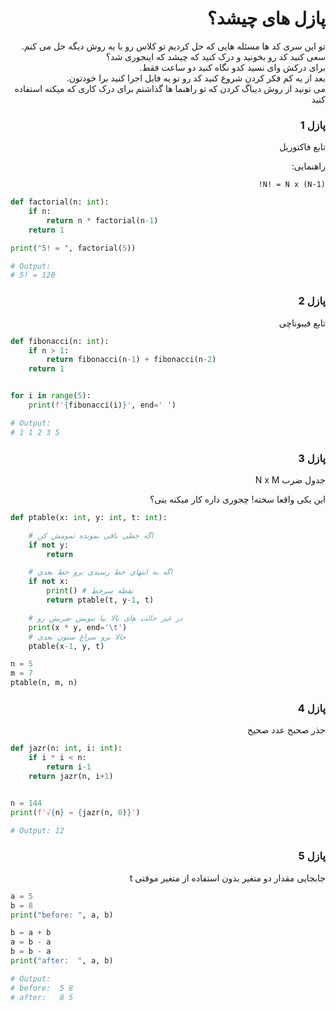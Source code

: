 <div dir="rtl">

# پازل های چیشد؟

تو این سری کد ها مسئله هایی که حل کردیم تو کلاس رو با یه روش دیگه حل می کنم.  
سعی کنید کد رو بخونید و درک کنید که چیشد که اینجوری شد؟  
برای درکش وای نسید کدو نگاه کنید دو ساعت فقط.  
بعد از یه کم فکر کردن شروع کنید کد رو تو یه فایل اجرا کنید برا خودتون.  
می تونید از روش دیباگ کردن که تو راهنما ها گذاشتم برای درک کاری که میکنه استفاده کنید

</div>
 
<div dir="rtl">

### پازل 1

تابع فاکتوریل

راهنمایی:

`N! = N x (N-1)!`

</div>

```python
def factorial(n: int):
    if n:
        return n * factorial(n-1)
    return 1

print("5! = ", factorial(5))

# Output:
# 5! = 120
```

<div dir="rtl">

### پازل 2

تابع فیبوناچی

</div>

```python
def fibonacci(n: int):
    if n > 1:
        return fibonacci(n-1) + fibonacci(n-2)
    return 1


for i in range(5):
    print(f'{fibonacci(i)}', end=' ')

# Output:
# 1 1 2 3 5
```

<div dir="rtl">

### پازل 3

جدول ضرب N x M

این یکی واقعا سخته! چجوری داره کار میکنه ینی؟

</div>

```python
def ptable(x: int, y: int, t: int):

    # اگه خطی باقی نمونده تمومش کن
    if not y:
        return

    # اگه به انتهای خط رسیدی برو خط بعدی
    if not x:
        print() # نقطه سرخط
        return ptable(t, y-1, t)

    # در غیر حالت های بالا بیا بنویس ضربش رو
    print(x * y, end='\t')
    # حالا برو سراغ ستون بعدی
    ptable(x-1, y, t)

n = 5
m = 7
ptable(n, m, n)
```

<div dir="rtl">

### پازل 4

جذر صحبح عدد صحیح

</div>

```python
def jazr(n: int, i: int):
    if i * i < n:
        return i-1
    return jazr(n, i+1)


n = 144
print(f'√{n} = {jazr(n, 0)}')

# Output: 12
```

<div dir="rtl">

### پازل 5

جابجایی مقدار دو متغیر بدون استفاده از متغیر موقتی t

</div>

```python
a = 5
b = 8
print("before: ", a, b)

b = a + b
a = b - a
b = b - a
print("after:  ", a, b)

# Output:
# before:  5 8
# after:   8 5
```

<div dir="rtl">
